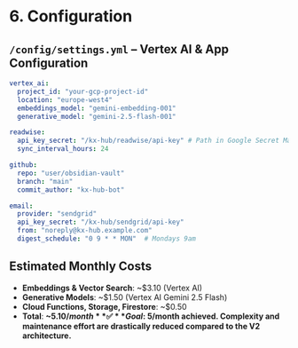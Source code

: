 # 6. Configuration

## `/config/settings.yml` – Vertex AI & App Configuration

```yaml
vertex_ai:
  project_id: "your-gcp-project-id"
  location: "europe-west4"
  embeddings_model: "gemini-embedding-001"
  generative_model: "gemini-2.5-flash-001"

readwise:
  api_key_secret: "/kx-hub/readwise/api-key" # Path in Google Secret Manager
  sync_interval_hours: 24

github:
  repo: "user/obsidian-vault"
  branch: "main"
  commit_author: "kx-hub-bot"

email:
  provider: "sendgrid"
  api_key_secret: "/kx-hub/sendgrid/api-key"
  from: "noreply@kx-hub.example.com"
  digest_schedule: "0 9 * * MON"  # Mondays 9am
```

## Estimated Monthly Costs
- **Embeddings & Vector Search**: ~$3.10 (Vertex AI)
- **Generative Models**: ~$1.50 (Vertex AI Gemini 2.5 Flash)
- **Cloud Functions, Storage, Firestore**: ~$0.50
- **Total**: **~$5.10/month**
✅ **Goal: ~$5/month achieved. Complexity and maintenance effort are drastically reduced compared to the V2 architecture.**
